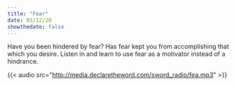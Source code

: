 ```yaml
---
title: "Fear"
date: 05/12/20
showthedate: false
---
```


Have you been hindered by fear? Has fear kept you from accomplishing that which you desire. Listen in and learn to use fear as a motivator instead of a hindrance.
<!--more-->

{{< audio src="http://media.declaretheword.com/sword_radio/fea.mp3" >}}